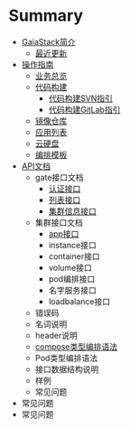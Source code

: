 # Summary

* [GaiaStack简介](README.md)
  * [ 最近更新](13-zui-jin-geng-xin.md)
* [操作指南](chapter1.md)
  * [业务总览](chapter1/31-ye-wu-zong-lan.md)
  * [代码构建](chapter1/32dai-ma-gou-jian.md)
    * [代码构建SVN指引](chapter1/32dai-ma-gou-jian/dai-ma-gou-jian-svn-zhi-yin.md)
    * [代码构建GitLab指引](chapter1/32dai-ma-gou-jian/dai-ma-gou-jian-gitlab-zhi-yin.md)
  * [镜像仓库](chapter1/33jing-xiang-cang-ku.md)
  * [应用列表](chapter1/34ying-yong-lie-biao.md)
  * [云硬盘](chapter1/35yun-ying-pan.md)
  * [编排模板](chapter1/36bian-pai-mo-ban.md)
* [API文档](apiwen-dang.md)
  * gate接口文档
    * [认证接口](apiwen-dang/ren-zheng-jie-kou.md)
    * [列表接口](apiwen-dang/lie-biao-jie-kou.md)
    * [集群信息接口](apiwen-dang/ji-qun-xin-xi-jie-kou.md)
  * 集群接口文档
    * [app接口](apiwen-dang/appjie-kou.md)
    * instance接口
    * container接口
    * volume接口
    * pod编排接口
    * 名字服务接口
    * loadbalance接口
  * 错误码
  * 名词说明
  * header说明
  * [compose类型编排语法](apiwen-dang/composelei-xing-bian-pai-yu-fa.md)
  * Pod类型编排语法
  * 接口数据结构说明
  * 样例
  * 常见问题
* 常见问题
* 常见问题

